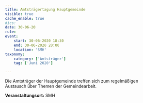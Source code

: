 ```yaml
---
title: Amtsträgertagung Hauptgemeinde
visible: true
cache_enable: true
#ics: 
date: 30-06-20
rule: 
event:
	start: 30-06-2020 18:30
	end: 30-06-2020 20:00
	location: 'SMH'
taxonomy:
	category: ['Amtsträger']
	tag: ['Juni 2020']

---
```

Die Amtsträger der Hauptgemeinde treffen sich zum regelmäßigen Austausch über Themen der Gemeindearbeit.




**Veranstaltungsort:** SMH

